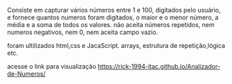 Consiste em capturar vários números entre 1 e 100, digitados pelo usuário, e fornece quantos numeros foram digitados, 
o maior e o menor número, a média e a soma de todos os valores.
não aceita números repetidos, nem numeros negativos, nem 0, nem aceita campo vazio.

foram ultilizados html,css e JacaScript.
arrays, estrutura de repetição,lógica etc.

acesse o link para visualização https://rick-1994-itac.github.io/Analizador-de-Numeros/
